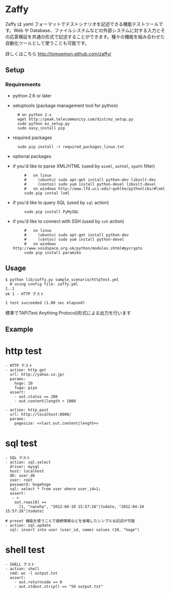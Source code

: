 Zaffy
=====

Zaffy は yaml フォーマットでテストシナリオを記述できる機能テストツールです。Web や Database、ファイルシステムなどの外部システムに対する入力とその応答検証を共通の形式で記述することができます。種々の機能を組み合わせた自動化ツールとして使うことも可能です。

詳しくはこちら
http://tomoemon.github.com/zaffy/

Setup
-------------

### Requirements

* python 2.6 or later
* setuptools (package management tool for python)

        # on python 2.x
        wget http://peak.telecommunity.com/dist/ez_setup.py
        sudo python ez_setup.py
        sudo easy_install pip

* required packages

        sudo pip install -r required_packages_linux.txt

* optional packages
 * if you'd like to parse XML/HTML (used by `asxml`, `ashtml`, `xpath` filter)

            #   on linux
            #     (ubuntu) sudo apt-get install python-dev libxslt-dev
            #     (centos) sudo yum install python-devel libxslt-devel
            #   on windows http://www.lfd.uci.edu/~gohlke/pythonlibs/#lxml
            sudo pip instal lxml

 * if you'd like to query SQL (used by `sql` action)

            sudo pip install PyMySQL

 * if you'd like to connect with SSH (used by `ssh` action)

            #   on linux
            #     (ubuntu) sudo apt-get install python-dev
            #     (centos) sudo yum install python-devel
            #   on windows http://www.voidspace.org.uk/python/modules.shtml#pycrypto
            sudo pip install paramiko


Usage
--------------
    $ python lib/zaffy.py sample_scenario/httpTest.yml
      # using config file: zaffy.yml
    1..1
    ok 1 - HTTP テスト

    1 test succeeded (1.00 sec elapsed)

標準でTAP(Test Anything Protocol)形式による出力を行います


Example
--------------
# http test
    - HTTP テスト
    - action: http.get
      url: http://yahoo.co.jp/
      params:
        hoge: 10
        fuga: piyo
      assert:
        - out.status == 200
        - out.content|length > 1000

    - action: http.post
      url: http://localhost:8000/
      params:
        pagesize: <<last.out.content|length>>

# sql test
    - SQL テスト
    - action: sql.select
      driver: mysql
      host: localhost
      db: user_db
      user: root
      password: hogehoge
      sql: select * from user where user_id=1;
      assert:
       - >
        out.rows[0] ==
          [1, "nanoha", "2012-04-10 15:57:26"|todate, "2012-04-10 15:57:26"|todate]

    # preset 機能を使うことで接続情報などを省略したシンプルな記述が可能
    - action: sql.update
      sql: insert into user (user_id, name) values (10, "hoge")

# shell test
    - SHELL テスト
    - action: shell
      cmd: wc -l output.txt
      assert:
        - out.returncode == 0
        - out.stdout.strip() == "50 output.txt"


